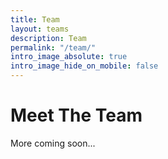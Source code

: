 ```yaml
---
title: Team
layout: teams
description: Team
permalink: "/team/"
intro_image_absolute: true
intro_image_hide_on_mobile: false
---
```


# Meet The Team

More coming soon...
